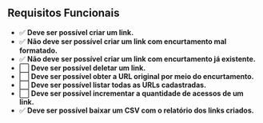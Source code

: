 ## Requisitos Funcionais

- ✅ **Deve ser possível criar um link.**
- ✅ **Não deve ser possível criar um link com encurtamento mal formatado.**
- ✅ **Não deve ser possível criar um link com encurtamento já existente.**
- ⬜ **Deve ser possível deletar um link.**
- ⬜ **Deve ser possível obter a URL original por meio do encurtamento.**
- ⬜ **Deve ser possível listar todas as URLs cadastradas.**
- ⬜ **Deve ser possível incrementar a quantidade de acessos de um link.**
- ✅ **Deve ser possível baixar um CSV com o relatório dos links criados.**
